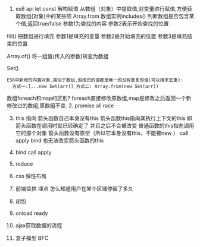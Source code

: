 1. es6 api
  let const 
  解构赋值 从数组（对象）中提取值,对变量进行赋值,方便获取数组(对象)中的某些项 
  Array.from 
  数组实例includes()
    判断数组是否包含某个值,返回true/false
    参数1为查找的内容
    参数2表示开始查找的位置

  fill()
    把数组进行填充
    参数1是填充的变量
    参数2是开始填充的位置
    参数3是填充结束的位置

  Array.of()
    将一组值(传入的参数)转变为数组

  Set()

    ES6中新增的内置对象.类似于数组,但成员的值都是唯一的没有重复的值(可以用来去重):
      方式一:[...new Set(arr)] 方式二: Array.from(new Set(arr))
  
  数组foreach和map的区别?
    foreach直接修改原数组,map是修改之后返回一个新修改过的数组,原数组不变.
2. promise all  race 

3. this 指向
箭头函数自己本身没有this  箭头函数this指向其执行上下文的this 即箭头函数在调用时就已经确定了 并且之后不会被改变 普通函数的this指向调用它的那个对象  箭头函数没有原型（所以它本身没有this，不能被new ）  call apply bind 也无法改变箭头函数的this 
4. bind call apply 

5. reduce 

6. css 弹性布局

7. 前端监控 埋点 怎么知道用户在某个区域停留了多久

8. 闭包

9. onload ready 

10. ajax获取数据的流程

11. 盒子模型  BFC 

